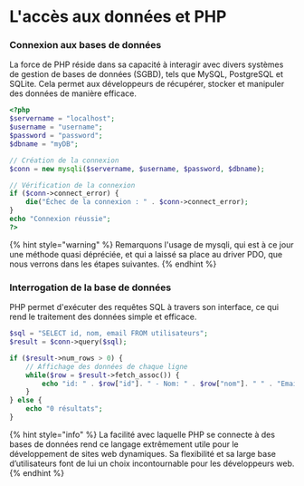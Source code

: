 # L'accès aux données et PHP

### Connexion aux bases de données

La force de PHP réside dans sa capacité à interagir avec divers systèmes de gestion de bases de données (SGBD), tels que MySQL, PostgreSQL et SQLite. Cela permet aux développeurs de récupérer, stocker et manipuler des données de manière efficace.

```php
<?php
$servername = "localhost";
$username = "username";
$password = "password";
$dbname = "myDB";

// Création de la connexion
$conn = new mysqli($servername, $username, $password, $dbname);

// Vérification de la connexion
if ($conn->connect_error) {
    die("Échec de la connexion : " . $conn->connect_error);
} 
echo "Connexion réussie";
?>
```

{% hint style="warning" %}
Remarquons l'usage de mysqli, qui est à ce jour une méthode quasi dépréciée, et qui a laissé sa place au driver PDO, que nous verrons dans les étapes suivantes.
{% endhint %}

### Interrogation de la base de données

PHP permet d'exécuter des requêtes SQL à travers son interface, ce qui rend le traitement des données simple et efficace.

```php
$sql = "SELECT id, nom, email FROM utilisateurs";
$result = $conn->query($sql);

if ($result->num_rows > 0) {
    // Affichage des données de chaque ligne
    while($row = $result->fetch_assoc()) {
        echo "id: " . $row["id"]. " - Nom: " . $row["nom"]. " " . "Email: " . $row["email"]. "<br>";
    }
} else {
    echo "0 résultats";
}
```

{% hint style="info" %}
La facilité avec laquelle PHP se connecte à des bases de données rend ce langage extrêmement utile pour le développement de sites web dynamiques. Sa flexibilité et sa large base d’utilisateurs font de lui un choix incontournable pour les développeurs web.
{% endhint %}
